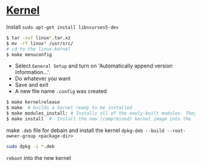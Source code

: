 # [Kernel](https://kernel.org/)

Install `sudo apt-get install libncurses5-dev`


```bash
$ tar -xvf linux*.tar.xz
$ mv -rf linux* /usr/src/
# cd to the linux-kernel
$ make menuconfig
```
* Select `General Setup` and turn on 'Automatically append version information...'.
* Do whatever you want
* Save and exit
* A new file name `.config` was created

```bash
$ make kernelrelease
$ make 	# builds a kernel ready to be installed
$ make modules_install: # Installs all of the newly-built modules. They will now show up under a directory in `/lib/modules`
$ make install 	#  Install the new (compressed) kernel image into the `/boot` directory so that GRUB can find it at boot time. And it also create a new initrd initial ram disk that goes along with that kernel to support the early part of the boot process
```

make `.deb` file for debain and install the kernel
```dpkg-deb --build --root-owner-group <package-dir>```

```bash 
sudo dpkg -i *.deb
```
`reboot` into the new kernel
